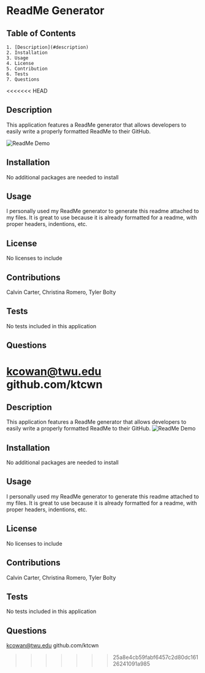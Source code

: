 # ReadMe Generator

## Table of Contents

    1. [Description](#description)
    2. Installation
    3. Usage
    4. License
    5. Contribution
    6. Tests
    7. Questions

<<<<<<< HEAD
## Description

This application features a ReadMe generator that allows developers to easily write a properly formatted ReadMe to their GitHub.

![ReadMe Demo](./readMeGeneratorGif.gif)

## Installation

No additional packages are needed to install

## Usage

I personally used my ReadMe generator to generate this readme attached to my files. It is great to use because it is already formatted for a readme, with proper headers, indentions, etc.

## License

No licenses to include

## Contributions

Calvin Carter, Christina Romero, Tyler Bolty

## Tests

No tests included in this application

## Questions

kcowan@twu.edu
github.com/ktcwn
=======
  ##  Description
   This application features a ReadMe generator that allows developers to easily write a properly formatted ReadMe to their GitHub.
   ![ReadMe Demo](./readMeGeneratorGif.gif)
 
  ## Installation
   No additional packages are needed to install
        
  ## Usage
   I personally used my ReadMe generator to generate this readme attached to my files. It is great to use because it is already formatted for a readme, with proper headers, indentions, etc.
        
  ## License 
   No licenses to include
        
  ## Contributions
   Calvin Carter, Christina Romero, Tyler Bolty
        
  ## Tests
   No tests included in this application
        
  ## Questions
   kcowan@twu.edu
   github.com/ktcwn
        
>>>>>>> 25a8e4cb59fabf6457c2d80dc16126241091a985
